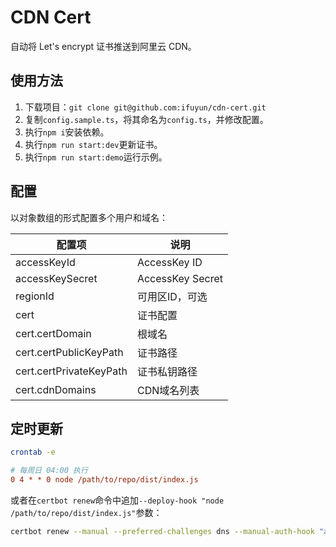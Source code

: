 # CDN Cert

自动将 Let's encrypt 证书推送到阿里云 CDN。

## 使用方法

1. 下载项目：`git clone git@github.com:ifuyun/cdn-cert.git`
2. 复制`config.sample.ts`，将其命名为`config.ts`，并修改配置。
3. 执行`npm i`安装依赖。
4. 执行`npm run start:dev`更新证书。
5. 执行`npm run start:demo`运行示例。

## 配置

以对象数组的形式配置多个用户和域名：

| 配置项                     | 说明               |
|-------------------------|------------------|
| accessKeyId             | AccessKey ID     |
| accessKeySecret         | AccessKey Secret |
| regionId                | 可用区ID，可选         |
| cert                    | 证书配置             |
| cert.certDomain         | 根域名              |
| cert.certPublicKeyPath  | 证书路径             |
| cert.certPrivateKeyPath | 证书私钥路径           |
| cert.cdnDomains         | CDN域名列表          |

## 定时更新

```bash
crontab -e
```
```ini
# 每周日 04:00 执行
0 4 * * 0 node /path/to/repo/dist/index.js
```

或者在`certbot renew`命令中追加`--deploy-hook "node /path/to/repo/dist/index.js"`参数：

```bash
certbot renew --manual --preferred-challenges dns --manual-auth-hook "alidns" --manual-cleanup-hook "alidns clean" --deploy-hook "node /path/to/repo/dist/index.js"
```